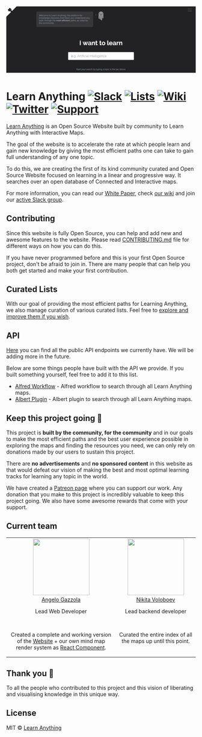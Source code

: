 # [![Learn Anything](media/header.png)](https://learn-anything.xyz/)

# Learn Anything [![Slack](https://img.shields.io/badge/chat%20on-Slack-green.svg)](https://join.slack.com/t/learnanythingxyz/shared_invite/enQtMjg1MTcxMjA4NDg2LWU0YjgxZTZmZGY5MTRlMWI3ZWJjYzNhYTg4MmE1OTRjNTQ2MjUwYWI3ZGZlZjg1MDA0OTc3ZDY3ZmMzZDc4N2I) [![Lists](https://img.shields.io/badge/Curated%20Lists-📒-green.svg)](https://github.com/learn-anything/curated-lists#curated-lists-) [![Wiki](https://img.shields.io/badge/Wiki-📔-brown.svg)](https://github.com/learn-anything/learn-anything/wiki) [![Twitter](https://img.shields.io/twitter/follow/learnanything_.svg?style=social&label=Follow&style=flat-square)](https://twitter.com/learnanything_) [![Support](https://img.shields.io/badge/Support%20Us-💗-ff69b4.svg)](https://www.patreon.com/learnanything)

[Learn Anything](https://learn-anything.xyz/) is an Open Source Website built by community to Learn Anything with Interactive Maps.

The goal of the website is to accelerate the rate at which people learn and gain new knowledge by giving the most efficient paths one can take to gain full understanding of any one topic.

To do this, we are creating the first of its kind community curated and Open Source Website focused on learning in a linear and progressive way. It searches over an open database of Connected and Interactive maps.

For more information, you can read our [White Paper](https://github.com/learn-anything/learn-anything/wiki/White-Paper), check [our wiki](https://github.com/learn-anything/learn-anything/wiki) and join our [active Slack group](https://join.slack.com/t/learnanythingxyz/shared_invite/enQtMjg1MTcxMjA4NDg2LWU0YjgxZTZmZGY5MTRlMWI3ZWJjYzNhYTg4MmE1OTRjNTQ2MjUwYWI3ZGZlZjg1MDA0OTc3ZDY3ZmMzZDc4N2I).

## Contributing
Since this website is fully Open Source, you can help and add new and awesome features to the website. Please read [CONTRIBUTING.md](CONTRIBUTING.md#contributing) file for different ways on how you can do this.

If you have never programmed before and this is your first Open Source project, don't be afraid to join in. There are many people that can help you both get started and make your first contribution.

## Curated Lists
With our goal of providing the most efficient paths for Learning Anything, we also manage curation of various curated lists. Feel free to [explore and improve them if you wish](https://github.com/learn-anything/curated-lists#curated-lists-).

## API
[Here](http://docs.learn-anything.xyz/) you can find all the public API endpoints we currently have. We will be adding more in the future.

Below are some things people have built with the API we provide. If you built something yourself, feel free to add it to this list.
- [Alfred Workflow](https://github.com/nikitavoloboev/alfred-learn-anything) - Alfred workflow to search through all Learn Anything maps.
- [Albert Plugin](https://github.com/nglgzz/albert-plugins) - Albert plugin to search through all Learn Anything maps.

## Keep this project going 💜
This project is **built by the community, for the community** and in our goals to make the most efficient paths and the best user experience possible in exploring the maps and finding the resources you need, we can only rely on donations made by our users to sustain this project.

There are **no advertisements** and **no sponsored content** in this website as that would defeat our vision of making the best and most optimal learning tracks for learning any topic in the world.

We have created a [Patreon page](https://www.patreon.com/learnanything) where you can support our work. Any donation that you make to this project is incredibly valuable to keep this project going. We also have some awesome rewards that come with your support.

## Current team
<table>
  <tbody>
    <tr>
      <td align="center" valign="top">
        <img width="150" height="150" src="https://github.com/nglgzz.png?size=400">
        <br>
        <a href="https://github.com/nglgzz"> Angelo Gazzola </a>
        <p>Lead Web Developer</p>
        <br>
        <p>Created a complete and working version of the <a href="https://learn-anything.xyz">Website</a> + our own mind map render system as <a href="https://github.com/learn-anything/react-mindmap">React Component</a>.</p>
      </td>
      <td align="center" valign="top">
        <img width="150" height="150" src="https://github.com/nikitavoloboev.png?size=400">
        <br>
        <a href="https://nikitavoloboev.xyz">Nikita Voloboev</a>
        <p>Lead backend developer</p>
        <br>
        <p>Curated the entire index of all the maps up until this point.</p>
      </td>
     </tr>
  </tbody>
</table>

## Thank you 💜
To all the people who contributed to this project and this vision of liberating and visualising knowledge in this unique way.

## License
MIT © [Learn Anything](https://learn-anything.xyz)
